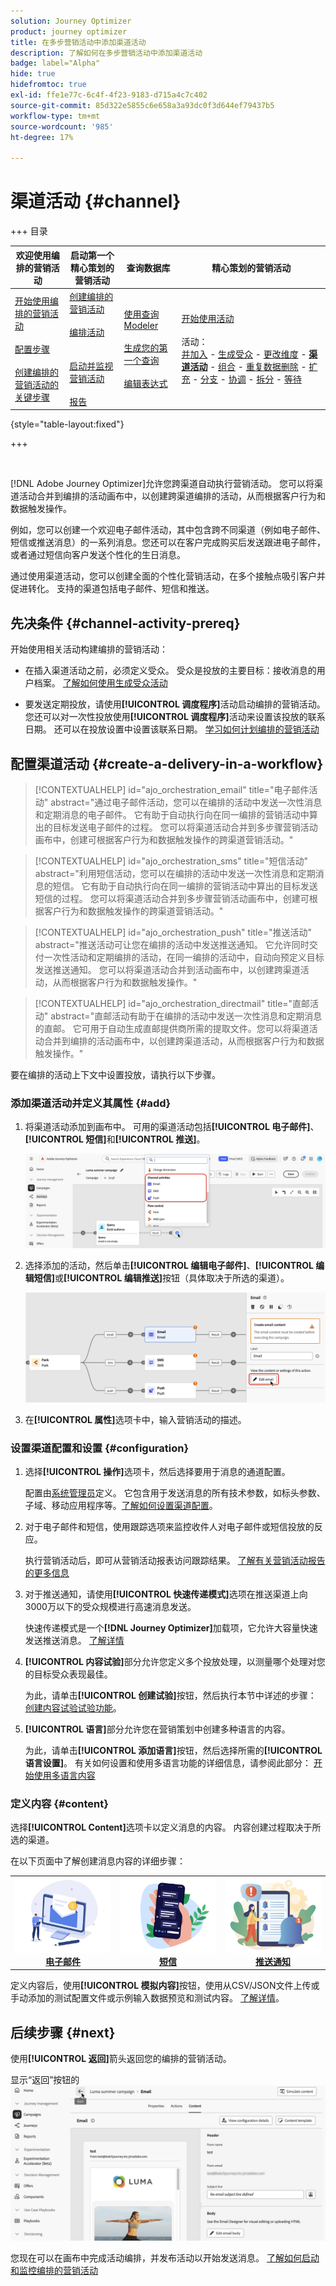 ```yaml
---
solution: Journey Optimizer
product: journey optimizer
title: 在多步营销活动中添加渠道活动
description: 了解如何在多步营销活动中添加渠道活动
badge: label="Alpha"
hide: true
hidefromtoc: true
exl-id: ffe1e77c-6c4f-4f23-9183-d715a4c7c402
source-git-commit: 85d322e5855c6e658a3a93dc0f3d644ef79437b5
workflow-type: tm+mt
source-wordcount: '985'
ht-degree: 17%

---
```


# 渠道活动 {#channel}

+++ 目录

| 欢迎使用编排的营销活动 | 启动第一个精心策划的营销活动 | 查询数据库 | 精心策划的营销活动 |
|---|---|---|---|
| [开始使用编排的营销活动](../gs-orchestrated-campaigns.md)<br/><br/>[配置步骤](../configuration-steps.md)<br/><br/>[创建编排的营销活动的关键步骤](../gs-campaign-creation.md) | [创建编排的营销活动](../create-orchestrated-campaign.md)<br/><br/>[编排活动](../orchestrate-activities.md)<br/><br/><br/>[启动并监视营销活动](../start-monitor-campaigns.md)<br/><br/>[报告](../reporting-campaigns.md) | [使用查询Modeler](../orchestrated-rule-builder.md)<br/><br/>[生成您的第一个查询](../build-query.md)<br/><br/>[编辑表达式](../edit-expressions.md) | [开始使用活动](about-activities.md)<br/><br/>活动：<br/>[并加入](and-join.md) - [生成受众](build-audience.md) - [更改维度](change-dimension.md) - **[渠道活动](channels.md)** - [组合](combine.md) - [重复数据删除](deduplication.md) - [扩充](enrichment.md) - [分支](fork.md) - [协调](reconciliation.md) - [拆分](split.md) - [等待](wait.md) |

{style="table-layout:fixed"}

+++

<br/>

[!DNL Adobe Journey Optimizer]允许您跨渠道自动执行营销活动。 您可以将渠道活动合并到编排的活动画布中，以创建跨渠道编排的活动，从而根据客户行为和数据触发操作。

例如，您可以创建一个欢迎电子邮件活动，其中包含跨不同渠道（例如电子邮件、短信或推送消息）的一系列消息。您还可以在客户完成购买后发送跟进电子邮件，或者通过短信向客户发送个性化的生日消息。

通过使用渠道活动，您可以创建全面的个性化营销活动，在多个接触点吸引客户并促进转化。 支持的渠道包括电子邮件、短信和推送。

## 先决条件 {#channel-activity-prereq}

开始使用相关活动构建编排的营销活动：

* 在插入渠道活动之前，必须定义受众。 受众是投放的主要目标：接收消息的用户档案。 [了解如何使用生成受众活动](build-audience.md)

* 要发送定期投放，请使用&#x200B;**[!UICONTROL 调度程序]**&#x200B;活动启动编排的营销活动。 您还可以对一次性投放使用&#x200B;**[!UICONTROL 调度程序]**&#x200B;活动来设置该投放的联系日期。 还可以在投放设置中设置该联系日期。 [学习如何计划编排的营销活动](../create-orchestrated-campaign.md#schedule)

## 配置渠道活动 {#create-a-delivery-in-a-workflow}

>[!CONTEXTUALHELP]
>id="ajo_orchestration_email"
>title="电子邮件活动"
>abstract="通过电子邮件活动，您可以在编排的活动中发送一次性消息和定期消息的电子邮件。 它有助于自动执行向在同一编排的营销活动中算出的目标发送电子邮件的过程。 您可以将渠道活动合并到多步骤营销活动画布中，创建可根据客户行为和数据触发操作的跨渠道营销活动。"

>[!CONTEXTUALHELP]
>id="ajo_orchestration_sms"
>title="短信活动"
>abstract="利用短信活动，您可以在编排的活动中发送一次性消息和定期消息的短信。 它有助于自动执行向在同一编排的营销活动中算出的目标发送短信的过程。 您可以将渠道活动合并到多步骤营销活动画布中，创建可根据客户行为和数据触发操作的跨渠道营销活动。"

>[!CONTEXTUALHELP]
>id="ajo_orchestration_push"
>title="推送活动"
>abstract="推送活动可让您在编排的活动中发送推送通知。 它允许同时交付一次性活动和定期编排的活动，在同一编排的活动中，自动向预定义目标发送推送通知。 您可以将渠道活动合并到活动画布中，以创建跨渠道活动，从而根据客户行为和数据触发操作。"

<!--
UNUSED IDs in BJ

>[!CONTEXTUALHELP]
>id="ajo_orchestration_push_ios"
>title="Push iOS activity"
>abstract="The Push iOS activity let you send iOS Push notifications as part of your orchestrated campaign. It enables the delivery of both one-time and recurring orchestrated campaigns, automating the sending iOS Push notifications to a predefined target within the same workflow. You can combine channel activities into the campaign canvas to create cross-channel campaigns that can trigger actions based on customer behavior and data."

>[!CONTEXTUALHELP]
>id="ajo_orchestration_push_android"
>title="Push Android activity"
>abstract="The Push Android activity ket you send Android Push notifications as part of your orchestrated campaign. It enables the delivery of both one-time and recurring messages, automating the sending Android Push notifications to a predefined target within the same orchestrated campaign. You can combine channel activities into the orchestrated campaign canvas to create cross-channel campaigns that can trigger actions based on customer behavior and data."

-->

>[!CONTEXTUALHELP]
>id="ajo_orchestration_directmail"
>title="直邮活动"
>abstract="直邮活动有助于在编排的活动中发送一次性消息和定期消息的直邮。 它可用于自动生成直邮提供商所需的提取文件。您可以将渠道活动合并到编排的活动画布中，以创建跨渠道活动，从而根据客户行为和数据触发操作。"

要在编排的活动上下文中设置投放，请执行以下步骤。

### 添加渠道活动并定义其属性 {#add}

1. 将渠道活动添加到画布中。 可用的渠道活动包括&#x200B;**[!UICONTROL 电子邮件]**、**[!UICONTROL 短信]**&#x200B;和&#x200B;**[!UICONTROL 推送]**。

   ![显示具有可用活动的画布的图像](../assets/channel-add.png)

1. 选择添加的活动，然后单击&#x200B;**[!UICONTROL 编辑电子邮件]**、**[!UICONTROL 编辑短信]**&#x200B;或&#x200B;**[!UICONTROL 编辑推送]**&#x200B;按钮（具体取决于所选的渠道）。

   ![显示带有电子邮件活动的画布的图像](../assets/channel-edit.png)

1. 在&#x200B;**[!UICONTROL 属性]**&#x200B;选项卡中，输入营销活动的描述。

### 设置渠道配置和设置 {#configuration}

1. 选择&#x200B;**[!UICONTROL 操作]**&#x200B;选项卡，然后选择要用于消息的通道配置。

   配置由[系统管理员](../../start/path/administrator.md)定义。 它包含用于发送消息的所有技术参数，如标头参数、子域、移动应用程序等。[了解如何设置渠道配置](../../configuration/channel-surfaces.md)。

1. 对于电子邮件和短信，使用跟踪选项来监控收件人对电子邮件或短信投放的反应。

   执行营销活动后，即可从营销活动报表访问跟踪结果。 [了解有关营销活动报告的更多信息](../reports/campaign-global-report-cja.md)

1. 对于推送通知，请使用&#x200B;**[!UICONTROL 快速传递模式]**&#x200B;选项在推送渠道上向3000万以下的受众规模进行高速消息发送。

   快速传递模式是一个&#x200B;**[!DNL Journey Optimizer]**&#x200B;加载项，它允许大容量快速发送推送消息。 [了解详情](../push/create-push.md#rapid-delivery)

1. **[!UICONTROL 内容试验]**&#x200B;部分允许您定义多个投放处理，以测量哪个处理对您的目标受众表现最佳。

   为此，请单击&#x200B;**[!UICONTROL 创建试验]**&#x200B;按钮，然后执行本节中详述的步骤： [创建内容试验试验功能](../../content-management/content-experiment.md)。

1. **[!UICONTROL 语言]**&#x200B;部分允许您在营销策划中创建多种语言的内容。

   为此，请单击&#x200B;**[!UICONTROL 添加语言]**&#x200B;按钮，然后选择所需的&#x200B;**[!UICONTROL 语言设置]**。 有关如何设置和使用多语言功能的详细信息，请参阅此部分： [开始使用多语言内容](../../content-management/multilingual-gs.md)

### 定义内容 {#content}

选择&#x200B;**[!UICONTROL Content]**&#x200B;选项卡以定义消息的内容。 内容创建过程取决于所选的渠道。

在以下页面中了解创建消息内容的详细步骤：

<table style="table-layout:fixed"><tr style="border: 0;">
<td><a href="../../email/create-email.md"><img alt="电子邮件" src="../../channels/assets/do-not-localize/email.png"></a>
<div align="center"><a href="../../email/create-email.md"><strong>电子邮件</strong></a></div></td>
<td><a href="../sms/../create-sms.md"><img alt="短信" src="../../channels/assets/do-not-localize/sms.png"></a>
<div align="center"><a href="../../sms/create-sms.md"><strong>短信</strong></a></div></td>
<td><a href="../push/create-push.md"><img alt="推送" src="../../channels/assets/do-not-localize/push.png"></a>
<div align="center"><a href="../../push/create-push.md"><strong>推送通知</strong></a></div></td>
</tr></table>

定义内容后，使用&#x200B;**[!UICONTROL 模拟内容]**&#x200B;按钮，使用从CSV/JSON文件上传或手动添加的测试配置文件或示例输入数据预览和测试内容。 [了解详情](../content-management/preview-test.md)。

## 后续步骤 {#next}

使用&#x200B;**[!UICONTROL 返回]**&#x200B;箭头返回您的编排的营销活动。

显示“返回”按钮的![图像](../assets/channel-back.png)

您现在可以在画布中完成活动编排，并发布活动以开始发送消息。 [了解如何启动和监控编排的营销活动](../start-monitor-campaigns.md)

<!--
## Examples {#cross-channel-workflow-sample}

Here is a cross-channel orchestrated campaign example with a segmentation and two deliveries. The orchestrated campaign targets all customers who live in Paris and who are interested in coffee machines. Among this population, an email is sent to the regular customers and an SMS is sent to the VIP clients.

![](../assets/workflow-channel-example.png)

<!--
description, which use case you can perform (common other activities that you can link before of after the activity)

how to add and configure the activity

example of a configured activity within a workflow
The Email delivery activity allows you to configure the sending an email in a workflow. 

-->

<!--You can also create a recurring orchestrated campaign to send a personalized SMS every first day of the month at 8 PM to all customers living in Paris.

![](../assets/workflow-channel-example2.png)-->

<!-- Scheduled emails available?

This can be a single send email and sent just once, or it can be a recurring email.
* Single send emails are standard emails, sent once.
* Recurring emails allow you to send the same email multiple times to different targets over a defined period. You can aggregate the deliveries per period in order to get reports that correspond to your needs.

When linked to a scheduler, you can define recurring emails.
Email recipients are defined upstream of the activity in the same workflow, via an Audience targeting activity.

-->


<!--The message preparation is triggered according to the workflow execution parameters. From the message dashboard, you can select whether to request or not a manual confirmation to send the message (required by default). You can start the workflow manually or place a scheduler activity in the workflow to automate execution.-->
